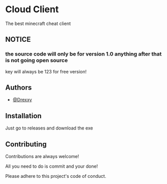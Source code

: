 
# Cloud Client

The best minecraft cheat client

## NOTICE

### the source code will only be for version 1.0 anything after that is not going open source 

key will always be 123 for free version!
## Authors

- [@Drexxy](https://www.github.com/psxjtwr01)


## Installation

Just go to releases and download the exe
## Contributing

Contributions are always welcome!

All you need to do is commit and your done!

Please adhere to this project's code of conduct.

